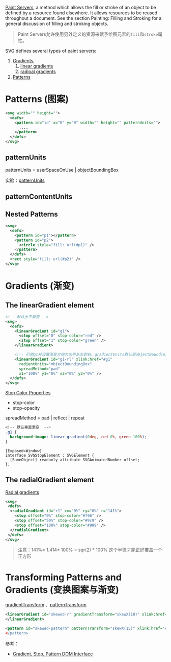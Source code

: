 
[Paint Servers](https://www.w3.org/TR/SVG2/pservers.html), a method which allows the fill or stroke of an object to be defined by a resource found elsewhere. It allows resources to be reused throughout a document. See the section Painting: Filling and Stroking for a general discussion of filling and stroking objects.

> Paint Servers允许使用另外定义的资源来赋予绘图元素的`fill`和`stroke`属性。

SVG defines several types of paint servers:

1. [Gradients](https://www.w3.org/TR/SVG2/pservers.html#Gradients),
    1. [linear gradients](https://www.w3.org/TR/SVG2/pservers.html#LinearGradients)
    2. [radioal gradients](https://www.w3.org/TR/SVG2/pservers.html#RadialGradients)
2. [Patterns](https://www.w3.org/TR/SVG2/pservers.html#Patterns)


# Patterns (图案)

```xml
<svg width="" height="">
  <defs>
    <pattern id="id" x="0" y="0" width="" height="" patternUnits="">
      ....
    </pattern>
  </defs>
</svg>
```

## patternUnits

patternUnits = userSpaceOnUse | objectBoundingBox

实验：[patternUnits](https://jsbin.com/xibemuy/edit?html,css,output)

## patternContentUnits

## Nested Patterns

```xml
<svg>
  <defs>
    <pattern id="p1"></pattern>
    <pattern id="p2">
      <circle style="fill: url(#p1)" />
    </pattern>
  </defs>
  <rect style="fill: url(#p2)" />
</svg>
```

# Gradients (渐变)

## The linearGradient element


```xml
<!-- 默认水平渐变 -->
<svg>
  <defs>
    <linearGradient id="g1">
      <stop offset="0" stop-color="red" />
      <stop offset="1" stop-color="green" />
    </linearGradient>

    <!-- 引用g1并设置渐变方向为水平从左到右。gradientUnits默认是objectBoundingBox -->
    <linearGradient id="g1-rl" xlink:href="#g1"
      radientUnits="objectBoundingBox"
      spreadMethod="pad"
      x1="100%" y1="0%" x2="0%" y2="0%" />
  </defs>
</svg>
```
[Stop Color Properties](https://www.w3.org/TR/SVG2/pservers.html#StopColorProperties)
- stop-color
- stop-opacity

spreadMethod = pad | reflect | repeat

```css
<!-- 默认垂直渐变  -->
.g1 {
  background-image: linear-gradient(0deg, red 0%, green 100%);
}
```

```idl
[Exposed=Window]
interface SVGStopElement : SVGElement {
  [SameObject] readonly attribute SVGAnimatedNumber offset;
};
```

## The radialGradient element

[Radial gradients](https://www.w3.org/TR/SVG2/pservers.html#RadialGradients)

```xml
<svg>
 <defs>
  <radialGradient id="r1" cx="0%" cy="0%" r="141%">
    <stop offset="0%" stop-color="#f96" />
    <stop offset="50%" stop-color="#9c9" />
    <stop offset="100%" stop-color="#909" />
  </radialGradient>
 </defs>
</svg>
```
> 注意：141%= 1.414* 100% = sqr(2) * 100%
> 这个半径才能正好覆盖一个正方形

# Transforming Patterns and Gradients (变换图案与渐变)

[gradientTransform](https://www.w3.org/TR/SVG2/pservers.html#RadialGradientElementGradientTransformAttribute)
、[patternTransform](https://www.w3.org/TR/SVG2/pservers.html#PatternElementPatternTransformAttribute)

```xml
<linearGradient id="skewed-r" gradientTransform="skewX(10)" xlink:href="#r1">
</linearGradient>

<pattern id="skewed-pattern" patternTransform="skewX(15)" xlink:href="#p1>
</pattern>
```

参考：
- [Gradient, Stop, Pattern DOM Interface](https://www.w3.org/TR/SVG2/pservers.html#DOMInterfaces)